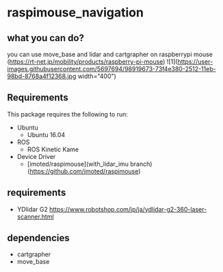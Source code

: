 
# raspimouse_navigation

## what you can do?

 you can use move_base and lidar and cartgrapher on raspberrypi mouse (https://rt-net.jp/mobility/products/raspberry-pi-mouse)
![1](https://user-images.githubusercontent.com/5697694/98919673-73f4e380-2512-11eb-98bd-8768a4f12368.jpg width="400")

## Requirements

This package requires the following to run:

* Ubuntu
  * Ubuntu 16.04
* ROS 
  * ROS Kinetic Kame
* Device Driver
  * [imoted/raspimouse](with_lidar_imu branch)(https://github.com/imoted/raspimouse)

## requirements

 * YDlidar G2 https://www.robotshop.com/jp/ja/ydlidar-g2-360-laser-scanner.html

## dependencies

  * cartgrapher
  * move_base
